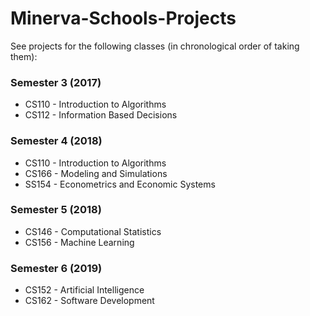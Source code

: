 # Minerva-Schools-Projects

See projects for the following classes (in chronological order of taking them): 

### Semester 3 (2017)
- CS110 - Introduction to Algorithms
- CS112 - Information Based Decisions

### Semester 4 (2018)
- CS110 - Introduction to Algorithms
- CS166 - Modeling and Simulations
- SS154 - Econometrics and Economic Systems

### Semester 5 (2018)
- CS146 - Computational Statistics
- CS156 - Machine Learning

### Semester 6 (2019)
- CS152 - Artificial Intelligence
- CS162 - Software Development
